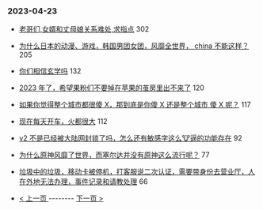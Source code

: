 ### 2023-04-23 
- [老哥们,女婿和丈母娘关系难处,求指点](https://www.v2ex.com/t/934693) 302
- [为什么日本的动漫、游戏，韩国男团女团，风靡全世界， china 不能这样？](https://www.v2ex.com/t/934702) 205
- [你们相信玄学吗](https://www.v2ex.com/t/934672) 132
- [2023 年了，希望果粉们不要掉在苹果的茧房里出不来了](https://www.v2ex.com/t/934627) 120
- [如果你觉得整个城市都很傻 X，那到底是你傻 X 还是整个城市 傻 X 呢？](https://www.v2ex.com/t/934666) 117
- [现在每天开车，火都很大](https://www.v2ex.com/t/934731) 112
- [v2 不是已经被大陆网封锁了吗，怎么还有敏感字这么🐮逼的功能存在](https://www.v2ex.com/t/934699) 92
- [为什么原神风靡了世界，而塞尔达并没有原神这么流行呢？](https://www.v2ex.com/t/934788) 77
- [垃圾中的垃圾，移动卡被停机，打客服说二次认证，需要带身份去营业厅，人在外地无法办理，事件记录和请教处理](https://www.v2ex.com/t/934719) 66 

- [ < 上一页 ](https://github.com/able8/v2ex-hot-record/blob/master/2023-04-22.md) -------- [ 下一页 > ](https://github.com/able8/v2ex-hot-record/blob/master/2023-04-24.md)